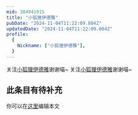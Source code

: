 ```yaml
---
mid: 384941915
title: "小狐狸伊德雅"
pubDate: "2024-11-04T11:22:09.804Z"
updatedDate: "2024-11-04T11:22:09.804Z"
profile:
  {
    Nickname: ["小狐狸伊德雅"],
  }
---
```


关注[小狐狸伊德雅](https://space.bilibili.com/384941915)谢谢喵~ 关注[小狐狸伊德雅](https://space.bilibili.com/384941915)谢谢喵~

## 此条目有待补充
你可以在[这里](https://github.com/Yuhanawa/VTuber.ICU/edit/master/src/content/v/小狐狸伊德雅/index.md)编辑本文
